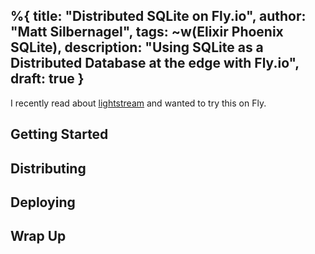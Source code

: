 %{
  title: "Distributed SQLite on Fly.io",
  author: "Matt Silbernagel",
  tags: ~w(Elixir Phoenix SQLite),
  description: "Using SQLite as a Distributed Database at the edge with Fly.io",
  draft: true
}
---

I recently read about [lightstream](https://litestream.io/) and wanted to try this on Fly.

## Getting Started

## Distributing

## Deploying

## Wrap Up

